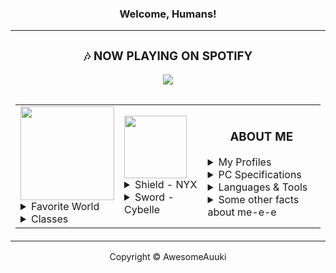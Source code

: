<h3 align="center">Welcome, Humans!</h3>
<div align="center">
	<table>
		<td>
			<div align="center">
				<table>
					<h3 align="center">🎶 NOW PLAYING ON SPOTIFY</h3> 
					<img src="https://novatorem-three-sooty.vercel.app/api/spotify">
		</td>
		</table>
		</div>
		<table>
			<td>
				<img src="https://edgecast.wizard101.com/image/free/Wizard/Landing-Pages/Networks/ExplorePlay_logo.png" , width="150">
				<details>
					<summary>Favorite World</summary>
					<h3>Beautified Marleybone with RTX!</h3> 
					<a href="https://wizard101.com/game">
						<img src="https://github.com/AwesomeAuuki/AwesomeAuuki/raw/main/rounded.png" , height="350" , width="150">
					</a>
				</details>
				<details>
					<summary>Classes</summary>
					<li>
						<img src="https://cdn.discordapp.com/emojis/789873926481903657.png" , width="50">- Main DPS (Lv. 140)</li>
					<li>
						<img src="https://cdn.discordapp.com/emojis/789873926767116308.png" , width="50">- Secondary DPS (Lv. 140)</li>
					<li>
						<img src="https://cdn.discordapp.com/emojis/789873926830030848.png" , width="50">- Healing & Utility (Lv. 140)</li>
				</details>
			</td>
			<td>
				<img src="https://i.redd.it/hz2stkquykk21.png", width="100">
				<details>
					<summary>Shield - NYX</summary>
				</details>
				<details>
					<summary>Sword - Cybelle</summary>
				</details>
			</td>
			</td>
			<td>
				<h3 align="center">ABOUT ME</h3> 
				<details>
					<summary>My Profiles</summary>
					<p>
						<a href="https://discord.gg/ePmNxnQ">
							<img src="https://img.shields.io/badge/Auuki%20Community-%237289DA?style=for-the-badge&amp;logo=discord&amp;logoColor=white" alt="">
						</a>
						<a href="https://sketchfab.com/auuki/">
							<img src="https://img.shields.io/badge/SketchFab-1caad9?style=for-the-badge&amp;logo=sketchfab&amp;logoColor=white" alt="">
						</a>
						<a href="https://namemc.com/Auuki.2">
							<img src="https://img.shields.io/badge/Minecraft-5FB709?style=for-the-badge&amp;logo=minecraft&amp;logoColor=white" alt="">
						</a>
						<a href="https://gitlab.com/auuki">
							<img src="https://img.shields.io/badge/gitlab%20-%23181717.svg?&amp;style=for-the-badge&amp;logo=gitlab&amp;logoColor=white" alt="">
						</a>
						<a href="https://steamcommunity.com/id/Auuki">
							<img src="https://img.shields.io/badge/Steam-000000?style=for-the-badge&amp;logo=steam&amp;logoColor=white" alt="Steam">
						</a>
					</p>
				</details>
				<details>
					<summary>PC Specifications</summary>
					<p>
						<img src="https://img.shields.io/badge/NVIDIA-RTX%202080Ti%20SLI-76B900?style=for-the-badge&amp;logo=nvidia&amp;logoColor=white" alt="NVIDIA">
						<img src="https://img.shields.io/badge/Intel-Core_i9_9980XE-0071C5?style=for-the-badge&amp;logo=intel&amp;logoColor=white" alt="INTEL">
					</p>
				</details>
				<details>
					<summary>Languages & Tools</summary>
					<p>
						<img src="https://img.shields.io/badge/kotlin-%230095D5.svg?&amp;style=for-the-badge&amp;logo=kotlin&amp;logoColor=white" alt="Kotlin">
						<img src="https://img.shields.io/badge/go-%2300ADD8.svg?&amp;style=for-the-badge&amp;logo=go&amp;logoColor=white" alt="Go">
</div>
</p>
</details>
<details>
	<summary>Some other facts about me-e-e</summary>
	<ul>
		<li>
			<img width="40" src="https://github.com/AwesomeAuuki/AwesomeAuuki/raw/main/favorite_pokemon/iu.png" alt="">I absolutely adore Mimikyu, the best Pokémon!</li>
		<li>I&#39;m also a major fan of <a href="https://www.codewars.com/">Code wars </a>
		</li>
	</ul>
	<img src="https://github-readme-stats.vercel.app/api?username=AwesomeAuuki&show_icons=true&theme=gotham">
</details>
</td>
</table>
</td>
</div>
</table>
<div align="center">
	<footer>Copyright © AwesomeAuuki</footer>
</div>

